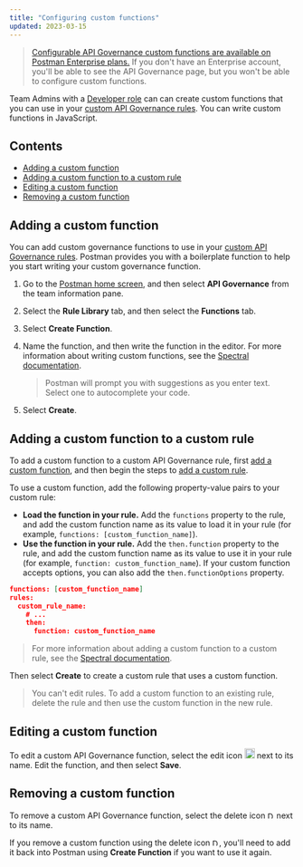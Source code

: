 ```yaml
---
title: "Configuring custom functions"
updated: 2023-03-15
---
```


> [Configurable API Governance custom functions are available on Postman Enterprise plans.](https://www.postman.com/pricing) If you don't have an Enterprise account, you'll be able to see the API Governance page, but you won't be able to configure custom functions.

Team Admins with a [Developer role](/docs/collaborating-in-postman/roles-and-permissions/#team-roles) can can create custom functions that you can use in your [custom API Governance rules](/docs/api-governance/configurable-rules/configuring-api-governance-rules/#adding-custom-rules). You can write custom functions in JavaScript.

## Contents

* [Adding a custom function](#adding-a-custom-function)
* [Adding a custom function to a custom rule](#adding-a-custom-function-to-a-custom-rule)
* [Editing a custom function](#editing-a-custom-function)
* [Removing a custom function](#removing-a-custom-function)

## Adding a custom function

You can add custom governance functions to use in your [custom API Governance rules](/docs/api-governance/configurable-rules/configuring-api-governance-rules/#adding-custom-rules). Postman provides you with a boilerplate function to help you start writing your custom governance function.

1. Go to the [Postman home screen](https://go.postman.co/), and then select **API Governance** from the team information pane.
1. Select the **Rule Library** tab, and then select the **Functions** tab.
1. Select **Create Function**.
1. Name the function, and then write the function in the editor. For more information about writing custom functions, see the [Spectral documentation](https://github.com/stoplightio/spectral/blob/develop/docs/guides/5-custom-functions.md).

    > Postman will prompt you with suggestions as you enter text. Select one to autocomplete your code.

1. Select **Create**.

## Adding a custom function to a custom rule

To add a custom function to a custom API Governance rule, first [add a custom function](#adding-a-custom-function), and then begin the steps to [add a custom rule](/docs/api-governance/configurable-rules/configuring-api-governance-rules/#adding-custom-rules).

To use a custom function, add the following property-value pairs to your custom rule:

* **Load the function in your rule.** Add the `functions` property to the rule, and add the custom function name as its value to load it in your rule (for example, `functions: [custom_function_name]`).
* **Use the function in your rule.** Add the `then.function` property to the rule, and add the custom function name as its value to use it in your rule (for example, `function: custom_function_name`). If your custom function accepts options, you can also add the `then.functionOptions` property.

```json
functions: [custom_function_name]
rules:
  custom_rule_name:
    # ...
    then:
      function: custom_function_name
```

> For more information about adding a custom function to a custom rule, see the [Spectral documentation](https://github.com/stoplightio/spectral/blob/develop/docs/guides/5-custom-functions.md).

Then select **Create** to create a custom rule that uses a custom function.

> You can't edit rules. To add a custom function to an existing rule, delete the rule and then use the custom function in the new rule.

## Editing a custom function

To edit a custom API Governance function, select the edit icon <img alt="Edit icon" src="https://assets.postman.com/postman-docs/documentation-edit-icon-v8-10.jpg#icon" width="18px"> next to its name. Edit the function, and then select **Save**.

## Removing a custom function

To remove a custom API Governance function, select the delete icon <img alt="Delete icon" src="https://assets.postman.com/postman-docs/icon-delete-v9.jpg#icon" width="12px"> next to its name.

If you remove a custom function using the delete icon <img alt="Delete icon" src="https://assets.postman.com/postman-docs/icon-delete-v9.jpg#icon" width="12px">, you'll need to add it back into Postman using **Create Function** if you want to use it again.
